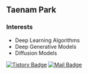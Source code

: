 ## Taenam Park
### Interests
- Deep Learning Algorithms
- Deep Generative Models
- Diffusion Models

[![Tistory Badge](https://img.shields.io/badge/-Tistory-lightgrey?style=flat-square&logo=Tistory&logoColor=black&link=https://wannabenice.tistory.com/)](https://wannabenice.tistory.com/)
[![Mail Badge](https://img.shields.io/badge/-Gmail-d14836?style=flat-square&logo=Gmail&logoColor=white&link=mailto:taenampark@korea.ac.kr)](mailto:taenampark@korea.ac.kr)
